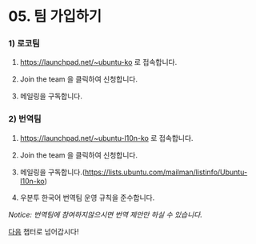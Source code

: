 # 05. 팀 가입하기

### 1) 로코팀

1) https://launchpad.net/~ubuntu-ko 로 접속합니다.

2) Join the team 을 클릭하여 신청합니다.

3) 메일링을 구독합니다.

### 2) 번역팀

1) https://launchpad.net/~ubuntu-l10n-ko 로 접속합니다.

2) Join the team 을 클릭하여 신청합니다.

3) 메일링을 구독합니다.(https://lists.ubuntu.com/mailman/listinfo/Ubuntu-l10n-ko)

4) 우분투 한국어 번역팀 운영 규칙을 준수합니다.

*Notice: 번역팀에 참여하지않으시면 번역 제안만 하실 수 있습니다.*


[다음](https://github.com/minwook-shin/ubuntu-korea-l10n-workshop/blob/master/06.%EB%B2%88%EC%97%AD%EC%B0%B8%EC%97%AC%ED%95%B4%EB%B3%B4%EA%B8%B0.md) 챕터로 넘어갑시다!
